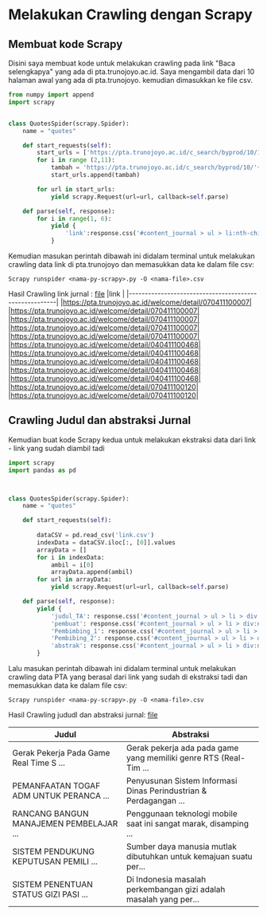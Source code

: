 # Melakukan Crawling dengan Scrapy

## Membuat kode Scrapy

Disini saya membuat kode untuk melakukan crawling pada link "Baca selengkapya" yang ada di pta.trunojoyo.ac.id.
Saya mengambil data dari 10 halaman awal yang ada di pta.trunojoyo.
kemudian dimasukkan  ke file csv.

```python
from numpy import append
import scrapy


class QuotesSpider(scrapy.Spider):
    name = "quotes"

    def start_requests(self):
        start_urls = ['https://pta.trunojoyo.ac.id/c_search/byprod/10/1']
        for i in range (2,11):
            tambah = 'https://pta.trunojoyo.ac.id/c_search/byprod/10/'+ str(i)
            start_urls.append(tambah)

        for url in start_urls:
            yield scrapy.Request(url=url, callback=self.parse)

    def parse(self, response):
        for i in range(1, 6):
            yield {
                'link':response.css('#content_journal > ul > li:nth-child(' +str(i)+ ') > div:nth-child(3) > a::attr(href)').extract()
            }
```

Kemudian masukan perintah dibawah ini didalam terminal untuk melakukan crawling data link di pta.trunojoyo dan memasukkan data ke dalam file csv:

```
Scrapy runspider <nama-py-scrapy>.py -O <nama-file>.csv
```

Hasil Crawling link jurnal : [file](https://github.com/egi-190137/topic-modelling-sklearn/blob/main/contents/link.csv)
|link                                                   |
|-------------------------------------------------------|
|https://pta.trunojoyo.ac.id/welcome/detail/070411100007|
|https://pta.trunojoyo.ac.id/welcome/detail/070411100007|
|https://pta.trunojoyo.ac.id/welcome/detail/070411100007|
|https://pta.trunojoyo.ac.id/welcome/detail/070411100007|
|https://pta.trunojoyo.ac.id/welcome/detail/070411100007|
|https://pta.trunojoyo.ac.id/welcome/detail/040411100468|
|https://pta.trunojoyo.ac.id/welcome/detail/040411100468|
|https://pta.trunojoyo.ac.id/welcome/detail/040411100468|
|https://pta.trunojoyo.ac.id/welcome/detail/040411100468|
|https://pta.trunojoyo.ac.id/welcome/detail/040411100468|
|https://pta.trunojoyo.ac.id/welcome/detail/070411100120|
|https://pta.trunojoyo.ac.id/welcome/detail/070411100120|

## Crawling Judul dan abstraksi Jurnal

Kemudian buat kode Scrapy kedua untuk melakukan ekstraksi data dari link - link yang sudah diambil tadi

```python
import scrapy
import pandas as pd



class QuotesSpider(scrapy.Spider):
    name = "quotes"

    def start_requests(self):
        
        dataCSV = pd.read_csv('link.csv')
        indexData = dataCSV.iloc[:, [0]].values
        arrayData = []
        for i in indexData:
            ambil = i[0]
            arrayData.append(ambil)
        for url in arrayData:
            yield scrapy.Request(url=url, callback=self.parse)

    def parse(self, response):
        yield {
            'judul_TA': response.css('#content_journal > ul > li > div:nth-child(2) > a::text').extract(),
            'pembuat': response.css('#content_journal > ul > li > div:nth-child(2) > div:nth-child(2) > span::text').extract(),
            'Pembimbing_1': response.css('#content_journal > ul > li > div:nth-child(2) > div:nth-child(3) > span::text').extract(),
            'Pembibing_2': response.css('#content_journal > ul > li > div:nth-child(2) > div:nth-child(4) > span::text').extract(),
            'abstrak': response.css('#content_journal > ul > li > div:nth-child(4) > div:nth-child(2) > p::text').extract()    
        }
```

Lalu masukan perintah dibawah ini didalam terminal untuk melakukan crawling data PTA yang berasal dari link yang sudah di ekstraksi tadi dan memasukkan data ke dalam file csv:

```
Scrapy runspider <nama-py-scrapy>.py -O <nama-file>.csv
```

Hasil Crawling jududl dan abstraksi jurnal: [file](https://github.com/egi-190137/topic-modelling-sklearn/blob/main/contents/detail_pta.csv)

| Judul                                   | Abstraksi                                                         |
| --------------------------------------- | ----------------------------------------------------------------- |
| Gerak Pekerja Pada Game Real Time S ... | Gerak pekerja ada pada game yang memiliki genre RTS (Real-Tim ... |
| PEMANFAATAN TOGAF ADM UNTUK PERANCA ... | Penyusunan Sistem Informasi Dinas Perindustrian & Perdagangan ... |
| RANCANG BANGUN MANAJEMEN PEMBELAJAR ... | Penggunaan teknologi mobile saat ini sangat marak, disamping  ... |
| SISTEM PENDUKUNG KEPUTUSAN PEMILI ...   | Sumber daya manusia mutlak dibutuhkan untuk kemajuan suatu per... |
| SISTEM PENENTUAN STATUS GIZI PASI ...   | Di Indonesia masalah perkembangan gizi adalah masalah yang per... |
